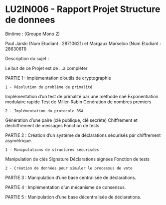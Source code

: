 # LU2IN006 - Rapport Projet Structure de donnees

Binôme : (Groupe Mono 2)

Paul Jarski (Num Etudiant : 28710621)
et
Margaux Marseloo (Num Etudiant : 28630611)

Description du sujet :

Le but de ce Projet est de ...à compléter

PARTIE 1 : Implémentation d’outils de cryptographie

    1 - Résolution du problème de primalité
       
Implémentation d’un test de primalité par une méthode naé
Exponentiation modulaire rapide
Test de Miller-Rabin
Génération de nombres premiers

    2 - Implémentation du protocole RSA

Génération d’une paire (clé publique, clé secrète)
Chiffrement et déchiffrement de messages
Fonction de tests

PARTIE 2 : Création d’un système de déclarations sécurisés par chiffrement asymétrique.

    1 - Manipulations de structures sécurisées

Manipulation de clés
Signature
Déclarations signées
Fonction de tests

    2 - Création de données pour simuler le processus de vote
       

PARTIE 3 : Manipulation d’une base centralisée de déclarations.

PARTIE 4 : Implémentation d’un mécanisme de consensus.

PARTIE 5 : Manipulation d’une base décentralisée de déclarations.
